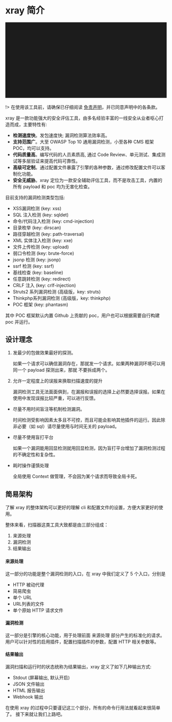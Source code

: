 # xray 简介

![terminfo](../assets/term.svg)

!> 在使用该工具前，请确保已仔细阅读 [免责声明](https://github.com/chaitin/xray/blob/master/Disclaimer.md)，并已同意声明中的各条款。

xray 是一款功能强大的安全评估工具，由多名经验丰富的一线安全从业者呕心打造而成，主要特性有:

+ **检测速度快**。发包速度快; 漏洞检测算法效率高。
+ **支持范围广**。大至 OWASP Top 10 通用漏洞检测，小至各种 CMS 框架 POC，均可以支持。
+ **代码质量高**。编写代码的人员素质高, 通过 Code Review、单元测试、集成测试等多层验证来提高代码可靠性。
+ **高级可定制**。通过配置文件暴露了引擎的各种参数，通过修改配置文件可以客制化功能。
+ **安全无威胁**。xray 定位为一款安全辅助评估工具，而不是攻击工具，内置的所有 payload 和 poc 均为无害化检查。


目前支持的漏洞检测类型包括:

- XSS漏洞检测 (key: xss)
- SQL 注入检测 (key: sqldet)
- 命令/代码注入检测 (key: cmd-injection)
- 目录枚举 (key: dirscan)
- 路径穿越检测 (key: path-traversal)
- XML 实体注入检测 (key: xxe)
- 文件上传检测 (key: upload)
- 弱口令检测 (key: brute-force)
- jsonp 检测 (key: jsonp)
- ssrf 检测 (key: ssrf)
- 基线检查 (key: baseline)
- 任意跳转检测 (key: redirect)
- CRLF 注入 (key: crlf-injection)
- Struts2 系列漏洞检测 (高级版，key: struts)
- Thinkphp系列漏洞检测 (高级版，key: thinkphp)
- POC 框架 (key: phantasm)

其中 POC 框架默认内置 Github 上贡献的 poc，用户也可以根据需要自行构建 poc 并运行。


## 设计理念

1. 发最少的包做效果最好的探测。

   如果一个请求可以确信漏洞存在，那就发一个请求。如果两种漏洞环境可以用同一个 payload 探测出来，那就
   不要拆成两个。
    
1. 允许一定程度上的误报来换取扫描速度的提升

   漏洞检测工具无法面面俱到，在漏报和误报的选择上必然要选择误报。如果在使用中发现误报比较严重，可以进行反馈。
    
+ 尽量不用时间盲注等机制检测漏洞。
    
   时间检测受影响因素太多且不可控，而且可能会影响其他插件的运行。因此除非必要（如 sql）请尽量使用与时间无关的
   payload。

+ 尽量不使用盲打平台

   如果一个漏洞能用回显检测就用回显检测，因为盲打平台增加了漏洞检测过程的不确定性和复杂性。
 
+ 耗时操作谨慎处理

   全局使用 Context 做管理，不会因为某个请求而导致全局卡死。

## 简易架构

了解 xray 的整体架构可以更好的理解 cli 和配置文件的设置，方便大家更好的使用。

整体来看，扫描器这类工具大致都是由三部分组成：

1. 来源处理
1. 漏洞检测
1. 结果输出

#### 来源处理

这一部分的功能是整个漏洞检测的入口，在 xray 中我们定义了 5 个入口，分别是

+ HTTP 被动代理
+ 简易爬虫
+ 单个 URL
+ URL列表的文件
+ 单个原始 HTTP 请求文件

#### 漏洞检测

这一部分是引擎的核心功能，用于处理前面 来源处理 部分产生的标准化的请求。用户可以针对性的启用插件，配置扫描插件的参数，配置 HTTP 相关参数等。

#### 结果输出

漏洞扫描和运行时的状态统称为结果输出，xray 定义了如下几种输出方式:

+ Stdout (屏幕输出, 默认开启)
+ JSON 文件输出
+ HTML 报告输出
+ Webhook 输出

在使用 xray 的过程中只要谨记这三个部分，所有的命令行用法就看起来很简单了。 接下来就让我们上路吧。
